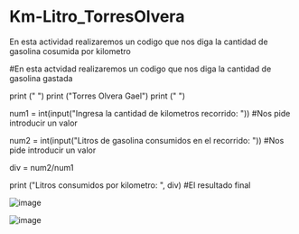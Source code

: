 # Km-Litro_TorresOlvera
En esta actividad realizaremos un codigo que nos diga la cantidad de gasolina cosumida por kilometro

#En esta actvidad realizaremos un codigo que nos diga la cantidad de gasolina gastada

print (" ")
print ("Torres Olvera Gael")
print (" ")

num1 = int(input("Ingresa la cantidad de kilometros recorrido: ")) #Nos pide introducir un valor

num2 = int(input("Litros de gasolina consumidos en el recorrido: ")) #Nos pide introducir un valor

div = num2/num1

print ("Litros consumidos por kilometro: ", div) #El resultado final

![image](https://github.com/user-attachments/assets/eb4a45ca-3d3c-461b-80fe-8f1a6cfd67f1)

![image](https://github.com/user-attachments/assets/6d3579a6-84bd-4584-b6ae-be28964f9032)
